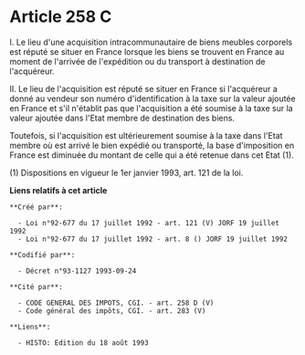 # Article 258 C

I. Le lieu d'une acquisition intracommunautaire de biens meubles corporels est réputé se situer en France lorsque les biens
se trouvent en France au moment de l'arrivée de l'expédition ou du transport à destination de l'acquéreur.

II. Le lieu de l'acquisition est réputé se situer en France si l'acquéreur a donné au vendeur son numéro d'identification à
la taxe sur la valeur ajoutée en France et s'il n'établit pas que l'acquisition a été soumise à la taxe sur la valeur ajoutée
dans l'Etat membre de destination des biens.

Toutefois, si l'acquisition est ultérieurement soumise à la taxe dans l'Etat membre où est arrivé le bien expédié ou
transporté, la base d'imposition en France est diminuée du montant de celle qui a été retenue dans cet Etat (1).

(1) Dispositions en vigueur le 1er janvier 1993, art. 121 de la loi.

**Liens relatifs à cet article**

	**Créé par**:

	  - Loi n°92-677 du 17 juillet 1992 - art. 121 (V) JORF 19 juillet 1992
	  - Loi n°92-677 du 17 juillet 1992 - art. 8 () JORF 19 juillet 1992

	**Codifié par**:

	  - Décret n°93-1127 1993-09-24

	**Cité par**:

	  - CODE GENERAL DES IMPOTS, CGI. - art. 258 D (V)
	  - Code général des impôts, CGI. - art. 283 (V)

	**Liens**:

	  - HISTO: Edition du 18 août 1993

